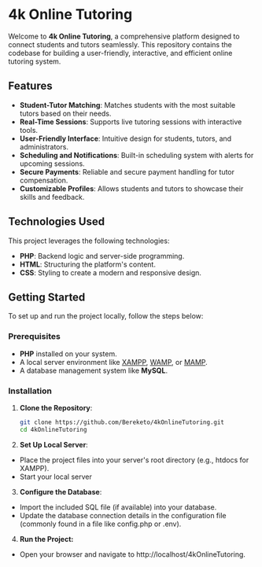 # 4k Online Tutoring

Welcome to **4k Online Tutoring**, a comprehensive platform designed to connect students and tutors seamlessly. This repository contains the codebase for building a user-friendly, interactive, and efficient online tutoring system.

## Features

- **Student-Tutor Matching**: Matches students with the most suitable tutors based on their needs.
- **Real-Time Sessions**: Supports live tutoring sessions with interactive tools.
- **User-Friendly Interface**: Intuitive design for students, tutors, and administrators.
- **Scheduling and Notifications**: Built-in scheduling system with alerts for upcoming sessions.
- **Secure Payments**: Reliable and secure payment handling for tutor compensation.
- **Customizable Profiles**: Allows students and tutors to showcase their skills and feedback.

## Technologies Used

This project leverages the following technologies:

- **PHP**: Backend logic and server-side programming.
- **HTML**: Structuring the platform's content.
- **CSS**: Styling to create a modern and responsive design.

## Getting Started

To set up and run the project locally, follow the steps below:

### Prerequisites

- **PHP** installed on your system.
- A local server environment like [XAMPP](https://www.apachefriends.org/), [WAMP](http://www.wampserver.com/), or [MAMP](https://www.mamp.info/).
- A database management system like **MySQL**.

### Installation

1. **Clone the Repository**:
   ```bash
   git clone https://github.com/Bereketo/4kOnlineTutoring.git
   cd 4kOnlineTutoring
   ```

2. **Set Up Local Server**:

-   Place the project files into your server's root directory (e.g., htdocs for XAMPP).
-   Start your local server

3. **Configure the Database**:

- Import the included SQL file (if available) into your database.
- Update the database connection details in the configuration file (commonly found in a file like config.php or .env).

4. **Run the Project:**

- Open your browser and navigate to http://localhost/4kOnlineTutoring.
